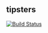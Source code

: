 ## tipsters

[![Build Status](https://travis-ci.org/tapatron/tipsters.svg?branch=master)](https://travis-ci.org/tapatron/tipsters)

